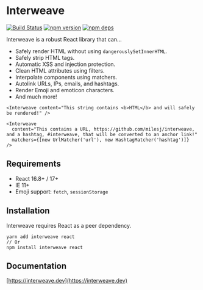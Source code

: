 # Interweave

[![Build Status](https://github.com/milesj/interweave/workflows/Build/badge.svg)](https://github.com/milesj/interweave/actions?query=branch%3Amaster)
[![npm version](https://badge.fury.io/js/interweave.svg)](https://www.npmjs.com/package/interweave)
[![npm deps](https://david-dm.org/milesj/interweave.svg?path=packages/core)](https://www.npmjs.com/package/interweave)

Interweave is a robust React library that can...

- Safely render HTML without using `dangerouslySetInnerHTML`.
- Safely strip HTML tags.
- Automatic XSS and injection protection.
- Clean HTML attributes using filters.
- Interpolate components using matchers.
- Autolink URLs, IPs, emails, and hashtags.
- Render Emoji and emoticon characters.
- And much more!

```tsx
<Interweave content="This string contains <b>HTML</b> and will safely be rendered!" />
```

```tsx
<Interweave
  content="This contains a URL, https://github.com/milesj/interweave, and a hashtag, #interweave, that will be converted to an anchor link!"
  matchers={[new UrlMatcher('url'), new HashtagMatcher('hashtag')]}
/>
```

## Requirements

- React 16.8+ / 17+
- IE 11+
- Emoji support: `fetch`, `sessionStorage`

## Installation

Interweave requires React as a peer dependency.

```
yarn add interweave react
// Or
npm install interweave react
```

## Documentation

[https://interweave.dev](https://interweave.dev)
